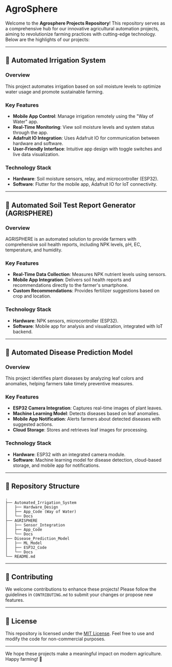 # AgroSphere

Welcome to the **Agrosphere Projects Repository**! This repository serves as a comprehensive hub for our innovative agricultural automation projects, aiming to revolutionize farming practices with cutting-edge technology. Below are the highlights of our projects:

---

## 🚜 **Automated Irrigation System**

### Overview
This project automates irrigation based on soil moisture levels to optimize water usage and promote sustainable farming.

### Key Features
- **Mobile App Control**: Manage irrigation remotely using the "Way of Water" app.
- **Real-Time Monitoring**: View soil moisture levels and system status through the app.
- **Adafruit IO Integration**: Uses Adafruit IO for communication between hardware and software.
- **User-Friendly Interface**: Intuitive app design with toggle switches and live data visualization.

### Technology Stack
- **Hardware**: Soil moisture sensors, relay, and microcontroller (ESP32).
- **Software**: Flutter for the mobile app, Adafruit IO for IoT connectivity.

---

## 🌱 **Automated Soil Test Report Generator (AGRISPHERE)**

### Overview
AGRISPHERE is an automated solution to provide farmers with comprehensive soil health reports, including NPK levels, pH, EC, temperature, and humidity.

### Key Features
- **Real-Time Data Collection**: Measures NPK nutrient levels using sensors.
- **Mobile App Integration**: Delivers soil health reports and recommendations directly to the farmer's smartphone.
- **Custom Recommendations**: Provides fertilizer suggestions based on crop and location.

### Technology Stack
- **Hardware**: NPK sensors, microcontroller (ESP32).
- **Software**: Mobile app for analysis and visualization, integrated with IoT backend.

---

## 🍅 **Automated Disease Prediction Model**

### Overview
This project identifies plant diseases by analyzing leaf colors and anomalies, helping farmers take timely preventive measures.

### Key Features
- **ESP32 Camera Integration**: Captures real-time images of plant leaves.
- **Machine Learning Model**: Detects diseases based on leaf anomalies.
- **Mobile App Notification**: Alerts farmers about detected diseases with suggested actions.
- **Cloud Storage**: Stores and retrieves leaf images for processing.

### Technology Stack
- **Hardware**: ESP32 with an integrated camera module.
- **Software**: Machine learning model for disease detection, cloud-based storage, and mobile app for notifications.

---

## 📂 Repository Structure
```plaintext
.
├── Automated_Irrigation_System
│   ├── Hardware_Design
│   ├── App_Code (Way of Water)
│   └── Docs
├── AGRISPHERE
│   ├── Sensor_Integration
│   ├── App_Code
│   └── Docs
├── Disease_Prediction_Model
│   ├── ML_Model
│   ├── ESP32_Code
│   └── Docs
└── README.md
```

---

## 🤝 Contributing
We welcome contributions to enhance these projects! Please follow the guidelines in `CONTRIBUTING.md` to submit your changes or propose new features.

---

## 📜 License
This repository is licensed under the [MIT License](LICENSE). Feel free to use and modify the code for non-commercial purposes.

---

We hope these projects make a meaningful impact on modern agriculture. Happy farming! 🌾

